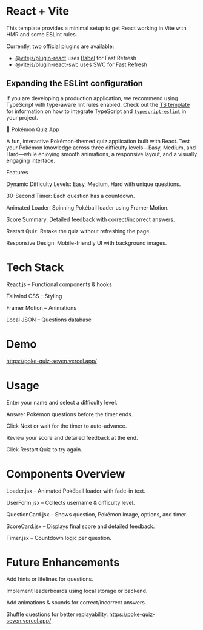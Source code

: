 # React + Vite

This template provides a minimal setup to get React working in Vite with HMR and some ESLint rules.

Currently, two official plugins are available:

- [@vitejs/plugin-react](https://github.com/vitejs/vite-plugin-react/blob/main/packages/plugin-react) uses [Babel](https://babeljs.io/) for Fast Refresh
- [@vitejs/plugin-react-swc](https://github.com/vitejs/vite-plugin-react/blob/main/packages/plugin-react-swc) uses [SWC](https://swc.rs/) for Fast Refresh

## Expanding the ESLint configuration

If you are developing a production application, we recommend using TypeScript with type-aware lint rules enabled. Check out the [TS template](https://github.com/vitejs/vite/tree/main/packages/create-vite/template-react-ts) for information on how to integrate TypeScript and [`typescript-eslint`](https://typescript-eslint.io) in your project.

🐾 Pokémon Quiz App

A fun, interactive Pokémon-themed quiz application built with React. Test your Pokémon knowledge across three difficulty levels—Easy, Medium, and Hard—while enjoying smooth animations, a responsive layout, and a visually engaging interface.

Features

Dynamic Difficulty Levels: Easy, Medium, Hard with unique questions.

30-Second Timer: Each question has a countdown.

Animated Loader: Spinning Pokéball loader using Framer Motion.

Score Summary: Detailed feedback with correct/incorrect answers.

Restart Quiz: Retake the quiz without refreshing the page.

Responsive Design: Mobile-friendly UI with background images.

# Tech Stack

React.js – Functional components & hooks

Tailwind CSS – Styling

Framer Motion – Animations

Local JSON – Questions database

# Demo
https://poke-quiz-seven.vercel.app/


# Usage

Enter your name and select a difficulty level.

Answer Pokémon questions before the timer ends.

Click Next or wait for the timer to auto-advance.

Review your score and detailed feedback at the end.

Click Restart Quiz to try again.



# Components Overview

Loader.jsx – Animated Pokéball loader with fade-in text.

UserForm.jsx – Collects username & difficulty level.

QuestionCard.jsx – Shows question, Pokémon image, options, and timer.

ScoreCard.jsx – Displays final score and detailed feedback.

Timer.jsx – Countdown logic per question.



# Future Enhancements

Add hints or lifelines for questions.

Implement leaderboards using local storage or backend.

Add animations & sounds for correct/incorrect answers.

Shuffle questions for better replayability.
https://poke-quiz-seven.vercel.app/
